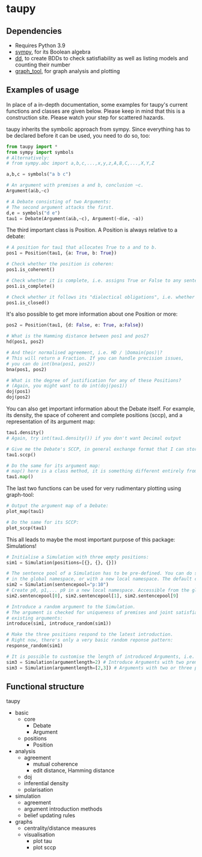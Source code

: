 # taupy

## Dependencies
 - Requires Python 3.9
 - [sympy](https://github.com/sympy/sympy), for its Boolean algebra
 - [dd](https://github.com/tulip-control/dd), to create BDDs to check satisfiability as well as listing models and counting their number
 - [graph_tool](https://git.skewed.de/count0/graph-tool), for graph analysis and plotting
 
## Examples of usage
In place of a in-depth documentation, some examples for taupy's current functions and classes are given below. Please keep in mind that this is a construction site. Please watch your step for scattered hazards.

taupy inherits the symbolic approach from sympy. Since everything has to be declared before it can be used, you need to do so, too:

```python
from taupy import * 
from sympy import symbols
# Alternatively:
# from sympy.abc import a,b,c,...,x,y,z,A,B,C,...,X,Y,Z

a,b,c = symbols("a b c")

# An argument with premises a and b, conclusion ~c.
Argument(a&b,~c)

# A Debate consisting of two Arguments:
# The second argument attacks the first.
d,e = symbols("d e")
tau1 = Debate(Argument(a&b,~c), Argument(~d&e, ~a))
```

The third important class is Position. A Position is always relative to a debate:

```python
# A position for tau1 that allocates True to a and to b.
pos1 = Position(tau1, {a: True, b: True})

# Check whether the position is coheren:
pos1.is_coherent()

# Check whether it is complete, i.e. assigns True or False to any sentence in its Debate:
pos1.is_complete()

# Check whether it follows its "dialectical obligations", i.e. whether it is closed:
pos1.is_closed()
```

It's also possible to get more information about one Position or more:
```python
pos2 = Position(tau1, {d: False, e: True, a:False})

# What is the Hamming distance between pos1 and pos2?
hd(pos1, pos2)

# And their normalised agreement, i.e. HD / |Domain(pos)|?
# This will return a Fraction. If you can handle precision issues,
# you can do int(bna(pos1, pos2))
bna(pos1, pos2)

# What is the degree of justification for any of these Positions?
# (Again, you might want to do int(doj(pos1)) 
doj(pos1)
doj(pos2)
```

You can also get important information about the Debate itself. For example, its density, the
space of coherent and complete positions (sccp), and a representation of its argument map:

```python
tau1.density()
# Again, try int(tau1.density()) if you don't want Decimal output

# Give me the Debate's SCCP, in general exchange format that I can store in .graphml files:
tau1.sccp()

# Do the same for its argument map:
# map() here is a class method, it is something different entirely from the Python function map()
tau1.map()
```

The last two functions can be used for very rudimentary plotting using graph-tool:

```python
# Output the argument map of a Debate:
plot_map(tau1)

# Do the same for its SCCP:
plot_sccp(tau1)
```

This all leads to maybe the most important purpose of this package: Simulations! 

```python
# Initialise a Simulation with three empty positions:
sim1 = Simulation(positions=[{}, {}, {}])

# The sentence pool of a Simulation has to be pre-defined. You can do so with either variables
# in the global namespace, or with a new local namespace. The default creation is:
sim2 = Simulation(sentencepool="p:10")
# Create p0, p1,... p9 in a new local namespace. Accessible from the global namespace via
sim2.sentencepool[0], sim2.sentencepool[1], sim2.sentencepool[9]  

# Introduce a random argument to the Simulation.
# The argument is checked for uniqueness of premises and joint satisfiability with
# existing arguments:
introduce(sim1, introduce_random(sim1))

# Make the three positions respond to the latest introduction.
# Right now, there's only a very basic random reponse pattern:
response_random(sim1)

# It is possible to customise the length of introduced Arguments, i.e. the number of their premises:
sim3 = Simulation(argumentlength=2) # Introduce Arguments with two premises
sim3 = Simulation(argumentlength=[2,3]) # Arguments with two or three premises
```

## Functional structure

taupy
 - basic
   - core
     - Debate
     - Argument
   - positions
     - Position
 - analysis
   - agreement
     - mutual coherence
     - edit distance, Hamming distance
   - doj
   - inferential density
   - polarisation
 - simulation
   - agreement
   - argument introduction methods
   - belief updating rules
 - graphs
   - centrality/distance measures
   - visualisation
     - plot tau
     - plot sccp
